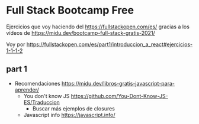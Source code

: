# Full Stack Bootcamp Free

Ejercicios que voy haciendo del <https://fullstackopen.com/es/> gracias a los vídeos de <https://midu.dev/bootcamp-full-stack-gratis-2021/>

Voy por <https://fullstackopen.com/es/part1/introduccion_a_react#ejercicios-1-1-1-2>

## part 1

- Recomendaciones <https://midu.dev/libros-gratis-javascript-para-aprender/>
  - You don't know JS <https://github.com/You-Dont-Know-JS-ES/Traduccion>
    - Buscar más ejemplos de closures
  - Javascript info <https://javascript.info/>
